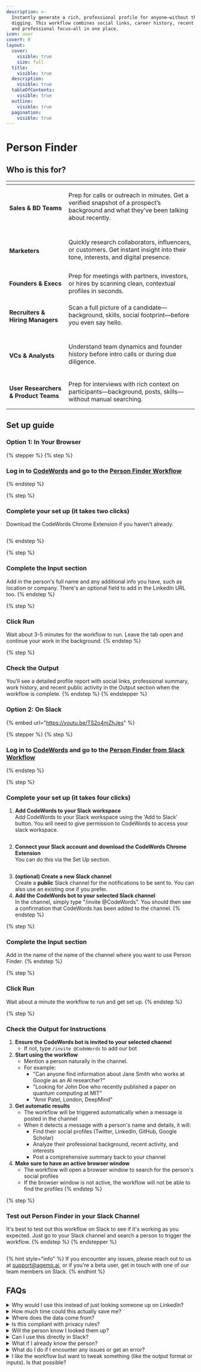 ```yaml
---
description: >-
  Instantly generate a rich, professional profile for anyone—without the manual
  digging. This workflow combines social links, career history, recent activity,
  and professional focus—all in one place.
icon: user
coverY: 0
layout:
  cover:
    visible: true
    size: full
  title:
    visible: true
  description:
    visible: true
  tableOfContents:
    visible: true
  outline:
    visible: true
  pagination:
    visible: true
---
```


# Person Finder

## Who is this for?

<table data-view="cards"><thead><tr><th></th><th></th></tr></thead><tbody><tr><td><h4>Sales &#x26; BD Teams</h4></td><td><p>Prep for calls or outreach in minutes. Get a verified snapshot of a prospect’s background and what they’ve been talking about recently.</p><h4></h4></td></tr><tr><td><h4>Marketers </h4></td><td><p>Quickly research collaborators, influencers, or customers. Get instant insight into their tone, interests, and digital presence.</p><h4></h4></td></tr><tr><td><h4>Founders &#x26; Execs</h4></td><td>Prep for meetings with partners, investors, or hires by scanning clean, contextual profiles in seconds.</td></tr><tr><td><h4>Recruiters &#x26; Hiring Managers</h4></td><td><p>Scan a full picture of a candidate—background, skills, social footprint—before you even say hello.</p><h4></h4></td></tr><tr><td><h4>VCs &#x26; Analysts</h4></td><td><p>Understand team dynamics and founder history before intro calls or during due diligence.</p><h4></h4></td></tr><tr><td><h4>User Researchers &#x26; Product Teams</h4></td><td>Prep for interviews with rich context on participants—background, posts, skills—without manual searching.</td></tr></tbody></table>

## Set up guide

### Option 1: In Your Browser&#x20;

{% stepper %}
{% step %}
### Log in to [CodeWords](https://codewords.agemo.ai) and go to the [Person Finder Workflow](https://codewords.agemo.ai/run/person_finder)
{% endstep %}

{% step %}
### Complete your set up (it takes two clicks)&#x20;

Download the CodeWords Chrome Extension if you haven't already.

<figure><img src="../../.gitbook/assets/Screenshot 2025-05-28 at 12.13.51.png" alt=""><figcaption></figcaption></figure>
{% endstep %}

{% step %}
### Complete the Input section

Add in the person's full name and any additional info you have, such as location or company. There's an optional field to add in the LinkedIn URL too.
{% endstep %}

{% step %}
### Click Run

Wait about 3-5 minutes for the workflow to run. Leave the tab open and continue your work in the background.&#x20;
{% endstep %}

{% step %}
### Check the Output

You'll see a detailed profile report with social links, professional summary, work history, and recent public activity in the Output section when the workflow is complete.
{% endstep %}
{% endstepper %}

### Option 2: On Slack

{% embed url="https://youtu.be/TS2o4mZhJes" %}

{% stepper %}
{% step %}
### Log in to [CodeWords](https://codewords.agemo.ai) and go to the [Person Finder from Slack Workflow](https://codewords.agemo.ai/run/person_finder)&#x20;


{% endstep %}

{% step %}
### Complete your set up (it takes four clicks)

1. **Add CodeWords to your Slack workspace**\
   Add CodeWords to your Slack workspace using the 'Add to Slack' button. You will need to give permission to CodeWords to access your slack workspace.&#x20;

<img src="../../.gitbook/assets/Screenshot 2025-05-28 at 12.28.28.png" alt="" data-size="original">

2. **Connect your Slack account and download the CodeWords Chrome Extension**\
   You can do this via the Set Up section.

<figure><img src="../../.gitbook/assets/Screenshot 2025-05-28 at 12.30.32.png" alt=""><figcaption></figcaption></figure>

3. **(optional) Create a new Slack channel**\
   Create a **public** Slack channel for the notifications to be sent to. You can also use an existing one if you prefer.
4. **Add the CodeWords bot to your selected Slack channel**\
   In the channel, simply type "/invite @CodeWords". You should then see a confirmation that CodeWords has been added to the channel.
{% endstep %}

{% step %}
### Complete the Input section

Add in the name of the name of the channel where you want to use Person Finder.&#x20;
{% endstep %}

{% step %}
### Click Run

Wait about a minute the workflow to run and get set up.&#x20;
{% endstep %}

{% step %}
### Check the Output for Instructions

1. **Ensure the CodeWords bot is invited to your selected channel**
   * If not, type `/invite @CodeWords` to add our bot
2. **Start using the workflow**
   * Mention a person naturally in the channel.
   * For example:
     * "Can anyone find information about Jane Smith who works at Google as an AI researcher?"
     * "Looking for John Doe who recently published a paper on quantum computing at MIT"
     * "Amir Patel, London, DeepMind"
3. **Get automatic results**
   * The workflow will be triggered automatically when a message is posted in the channel
   * When it detects a message with a person's name and details, it will:
     * Find their social profiles (Twitter, LinkedIn, GitHub, Google Scholar)
     * Analyze their professional background, recent activity, and interests
     * Post a comprehensive summary back to your channel
4. **Make sure to have an active browser window**
   * The workflow will open a browser window to search for the person's social profiles
   * If the browser window is not active, the workflow will not be able to find the profiles
{% endstep %}

{% step %}
### Test out Person Finder in your Slack Channel&#x20;

It's best to test out this workflow on Slack to see if it's working as you expected. Just go to your Slack channel and search a person to trigger the workflow.&#x20;
{% endstep %}
{% endstepper %}

<figure><img src="../../.gitbook/assets/Screenshot 2025-05-28 at 12.38.23.png" alt=""><figcaption></figcaption></figure>

{% hint style="info" %}
If you encounter any issues, please reach out to us at support@agemo.ai, or if you're a beta user, get in touch with one of our team members on Slack.
{% endhint %}

## FAQs

<details>

<summary>Why would I use this instead of just looking someone up on LinkedIn?</summary>

Person Finder pulls in information from multiple sources—not just LinkedIn. You get a richer, more complete view (social links, posts, skills, career history) in one place, without needing to bounce between tabs.

</details>

<details>

<summary>How much time could this actually save me? </summary>

On average, users save up to 30 minutes per person. It removes the need to search across platforms and piece together context manually—especially helpful when prepping for multiple calls in a row.

</details>

<details>

<summary>Where does the data come from?</summary>

Person Finder pulls publicly available information from sources like LinkedIn, Twitter, company bios, and more—then compiles it into a clean, scannable format.

</details>

<details>

<summary>Is this compliant with privacy rules?</summary>

Yes—all data surfaced is publicly available. We don’t scrape private info or violate platform policies.

</details>

<details>

<summary>Will the person know I looked them up?</summary>

No—Person Finder doesn’t trigger profile view notifications (like LinkedIn often does). Your research stays private.

</details>

<details>

<summary>Can I use this directly in Slack?</summary>

Yes—that’s the beauty of it. You can trigger the workflow by searching a name in Slack and get the full profile directly in-thread, without switching tools.

</details>

<details>

<summary>What if I already know the person?</summary>

Even if you do, Person Finder is helpful for refreshing context—especially on recent posts, new roles, or shared links you may have missed.

</details>

<details>

<summary>What do I do if I encounter any issues or get an error? </summary>

Reach out at support@agemo.ai, or message our team on Slack if you're in the beta group.

</details>

<details>

<summary>I like the workflow but want to tweak something (like the output format or inputs). Is that possible?</summary>

Yes! Just reach out via the chat widget on CodeWords and type in the variation you'd like. Plus, we're rolling out an edit feature soon, so you'll be able to customize workflows on your own with just a few clicks or message.

</details>
